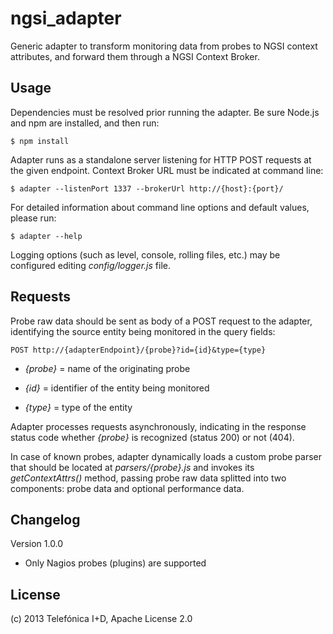 # ngsi_adapter

Generic adapter to transform monitoring data from probes to NGSI context
attributes, and forward them through a NGSI Context Broker.

## Usage

Dependencies must be resolved prior running the adapter. Be sure Node.js and npm
are installed, and then run:

    $ npm install

Adapter runs as a standalone server listening for HTTP POST requests at the
given endpoint. Context Broker URL must be indicated at command line:

    $ adapter --listenPort 1337 --brokerUrl http://{host}:{port}/

For detailed information about command line options and default values,
please run:

    $ adapter --help

Logging options (such as level, console, rolling files, etc.) may be
configured editing *config/logger.js* file.

## Requests

Probe raw data should be sent as body of a POST request to the adapter,
identifying the source entity being monitored in the query fields:

    POST http://{adapterEndpoint}/{probe}?id={id}&type={type}

* *{probe}* = name of the originating probe

* *{id}* = identifier of the entity being monitored

* *{type}* = type of the entity

Adapter processes requests asynchronously, indicating in the response
status code whether *{probe}* is recognized (status 200) or not (404).

In case of known probes, adapter dynamically loads a custom probe
parser that should be located at *parsers/{probe}.js* and invokes
its *getContextAttrs()* method, passing probe raw data splitted into
two components: probe data and optional performance data.

## Changelog

Version 1.0.0

* Only Nagios probes (plugins) are supported

## License

(c) 2013 Telefónica I+D, Apache License 2.0
